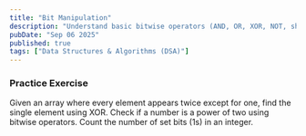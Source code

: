 ```yaml
---
title: "Bit Manipulation"
description: "Understand basic bitwise operators (AND, OR, XOR, NOT, shifts). Know their use cases for efficient problem-solving, such as finding a missing number, checking for powers of two, or managing sets of flags."
pubDate: "Sep 06 2025"
published: true
tags: ["Data Structures & Algorithms (DSA)"]
---
```


### Practice Exercise

Given an array where every element appears twice except for one, find the single element using XOR. Check if a number is a power of two using bitwise operators. Count the number of set bits (1s) in an integer.
